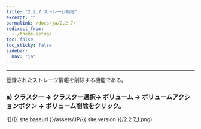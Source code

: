 ```yaml
---
title: "2.2.7 ストレージ削除"
excerpt: ""
permalink: /docs/ja/2.2.7/
redirect_from:
  - /theme-setup/
toc: false
toc_sticky: false
sidebar:
  nav: "ja"
---
```


---
登録されたストレージ情報を削除する機能である。

### a\) クラスター → クラスター選択→ ボリューム → ボリュームアクションボタン → ボリューム削除をクリック。
![]({{ site.baseurl }}/assets/JP/{{ site.version }}/2.2.7_1.png)
